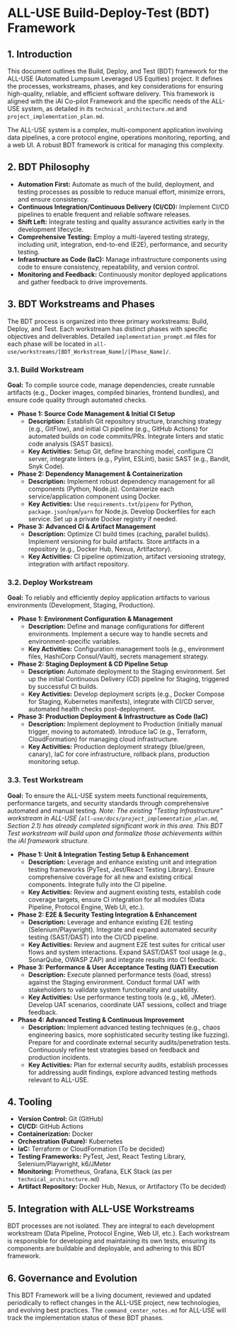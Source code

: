 # ALL-USE Build-Deploy-Test (BDT) Framework

## 1. Introduction

This document outlines the Build, Deploy, and Test (BDT) framework for the ALL-USE (Automated Lumpsum Leveraged US Equities) project. It defines the processes, workstreams, phases, and key considerations for ensuring high-quality, reliable, and efficient software delivery. This framework is aligned with the iAI Co-pilot Framework and the specific needs of the ALL-USE system, as detailed in its `technical_architecture.md` and `project_implementation_plan.md`.

The ALL-USE system is a complex, multi-component application involving data pipelines, a core protocol engine, operations monitoring, reporting, and a web UI. A robust BDT framework is critical for managing this complexity.

## 2. BDT Philosophy

-   **Automation First:** Automate as much of the build, deployment, and testing processes as possible to reduce manual effort, minimize errors, and ensure consistency.
-   **Continuous Integration/Continuous Delivery (CI/CD):** Implement CI/CD pipelines to enable frequent and reliable software releases.
-   **Shift Left:** Integrate testing and quality assurance activities early in the development lifecycle.
-   **Comprehensive Testing:** Employ a multi-layered testing strategy, including unit, integration, end-to-end (E2E), performance, and security testing.
-   **Infrastructure as Code (IaC):** Manage infrastructure components using code to ensure consistency, repeatability, and version control.
-   **Monitoring and Feedback:** Continuously monitor deployed applications and gather feedback to drive improvements.

## 3. BDT Workstreams and Phases

The BDT process is organized into three primary workstreams: Build, Deploy, and Test. Each workstream has distinct phases with specific objectives and deliverables. Detailed `implementation_prompt.md` files for each phase will be located in `all-use/workstreams/[BDT_Workstream_Name]/[Phase_Name]/`.

### 3.1. Build Workstream

**Goal:** To compile source code, manage dependencies, create runnable artifacts (e.g., Docker images, compiled binaries, frontend bundles), and ensure code quality through automated checks.

-   **Phase 1: Source Code Management & Initial CI Setup**
    -   **Description:** Establish Git repository structure, branching strategy (e.g., GitFlow), and initial CI pipeline (e.g., GitHub Actions) for automated builds on code commits/PRs. Integrate linters and static code analysis (SAST basics).
    -   **Key Activities:** Setup Git, define branching model, configure CI server, integrate linters (e.g., Pylint, ESLint), basic SAST (e.g., Bandit, Snyk Code).
-   **Phase 2: Dependency Management & Containerization**
    -   **Description:** Implement robust dependency management for all components (Python, Node.js). Containerize each service/application component using Docker.
    -   **Key Activities:** Use `requirements.txt`/`pipenv` for Python, `package.json`/`npm`/`yarn` for Node.js. Develop Dockerfiles for each service. Set up a private Docker registry if needed.
-   **Phase 3: Advanced CI & Artifact Management**
    -   **Description:** Optimize CI build times (caching, parallel builds). Implement versioning for build artifacts. Store artifacts in a repository (e.g., Docker Hub, Nexus, Artifactory).
    -   **Key Activities:** CI pipeline optimization, artifact versioning strategy, integration with artifact repository.

### 3.2. Deploy Workstream

**Goal:** To reliably and efficiently deploy application artifacts to various environments (Development, Staging, Production).

-   **Phase 1: Environment Configuration & Management**
    -   **Description:** Define and manage configurations for different environments. Implement a secure way to handle secrets and environment-specific variables.
    -   **Key Activities:** Configuration management tools (e.g., environment files, HashiCorp Consul/Vault), secrets management strategy.
-   **Phase 2: Staging Deployment & CD Pipeline Setup**
    -   **Description:** Automate deployment to the Staging environment. Set up the initial Continuous Delivery (CD) pipeline for Staging, triggered by successful CI builds.
    -   **Key Activities:** Develop deployment scripts (e.g., Docker Compose for Staging, Kubernetes manifests), integrate with CI/CD server, automated health checks post-deployment.
-   **Phase 3: Production Deployment & Infrastructure as Code (IaC)**
    -   **Description:** Implement deployment to Production (initially manual trigger, moving to automated). Introduce IaC (e.g., Terraform, CloudFormation) for managing cloud infrastructure.
    -   **Key Activities:** Production deployment strategy (blue/green, canary), IaC for core infrastructure, rollback plans, production monitoring setup.

### 3.3. Test Workstream

**Goal:** To ensure the ALL-USE system meets functional requirements, performance targets, and security standards through comprehensive automated and manual testing.
*Note: The existing "Testing Infrastructure" workstream in ALL-USE (`all-use/docs/project_implementation_plan.md`, Section 2.1) has already completed significant work in this area. This BDT Test workstream will build upon and formalize those achievements within the iAI framework structure.*

-   **Phase 1: Unit & Integration Testing Setup & Enhancement**
    -   **Description:** Leverage and enhance existing unit and integration testing frameworks (PyTest, Jest/React Testing Library). Ensure comprehensive coverage for all new and existing critical components. Integrate fully into the CI pipeline.
    -   **Key Activities:** Review and augment existing tests, establish code coverage targets, ensure CI integration for all modules (Data Pipeline, Protocol Engine, Web UI, etc.).
-   **Phase 2: E2E & Security Testing Integration & Enhancement**
    -   **Description:** Leverage and enhance existing E2E testing (Selenium/Playwright). Integrate and expand automated security testing (SAST/DAST) into the CI/CD pipeline.
    -   **Key Activities:** Review and augment E2E test suites for critical user flows and system interactions. Expand SAST/DAST tool usage (e.g., SonarQube, OWASP ZAP) and integrate results into CI feedback.
-   **Phase 3: Performance & User Acceptance Testing (UAT) Execution**
    -   **Description:** Execute planned performance tests (load, stress) against the Staging environment. Conduct formal UAT with stakeholders to validate system functionality and usability.
    -   **Key Activities:** Use performance testing tools (e.g., k6, JMeter). Develop UAT scenarios, coordinate UAT sessions, collect and triage feedback.
-   **Phase 4: Advanced Testing & Continuous Improvement**
    -   **Description:** Implement advanced testing techniques (e.g., chaos engineering basics, more sophisticated security testing like fuzzing). Prepare for and coordinate external security audits/penetration tests. Continuously refine test strategies based on feedback and production incidents.
    -   **Key Activities:** Plan for external security audits, establish processes for addressing audit findings, explore advanced testing methods relevant to ALL-USE.

## 4. Tooling

-   **Version Control:** Git (GitHub)
-   **CI/CD:** GitHub Actions
-   **Containerization:** Docker
-   **Orchestration (Future):** Kubernetes
-   **IaC:** Terraform or CloudFormation (To be decided)
-   **Testing Frameworks:** PyTest, Jest, React Testing Library, Selenium/Playwright, k6/JMeter
-   **Monitoring:** Prometheus, Grafana, ELK Stack (as per `technical_architecture.md`)
-   **Artifact Repository:** Docker Hub, Nexus, or Artifactory (To be decided)

## 5. Integration with ALL-USE Workstreams

BDT processes are not isolated. They are integral to each development workstream (Data Pipeline, Protocol Engine, Web UI, etc.). Each workstream is responsible for developing and maintaining its own tests, ensuring its components are buildable and deployable, and adhering to this BDT framework.

## 6. Governance and Evolution

This BDT Framework will be a living document, reviewed and updated periodically to reflect changes in the ALL-USE project, new technologies, and evolving best practices. The `command_center_notes.md` for ALL-USE will track the implementation status of these BDT phases.

